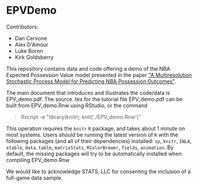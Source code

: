 # EPVDemo

Contributors:
- Dan Cervone
- Alex D'Amour
- Luke Bornn
- Kirk Goldsberry

This repository contains data and code offering a demo of the NBA Expected Possession Value model presented in the paper ["A Multiresolution Stochastic Process Model for Predicting NBA Possession Outcomes"](http://arxiv.org/abs/1408.0777).

The main document that introduces and illustrates the code/data is EPV_demo.pdf. The source .tex for the tutorial file EPV_demo.pdf can be built from EPV_demo.Rnw using RStudio, or the command

> Rscript -e "library(knitr); knit('./EPV_demo.Rnw')"

This operation requires the `knitr` `R` package, and takes about 1 minute on most systems. Users should be running the latest version of `R` with the following packages (and all of their dependencies) installed: `sp`, `knitr`, `INLA`, `xtable`, `data.table`, `matrixStats`, `RColorBrewer`, `fields`, `animation`. By default, the missing packages will try to be automatically installed when compiling EPV_demo.Rnw

We would like to acknowledge STATS, LLC for consenting the inclusion of a full-game data sample.